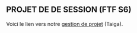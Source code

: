 ## PROJET DE DE SESSION (FTF S6)

Voici le lien vers notre [gestion de projet](https://tree.taiga.io/project/bobmorane-projet-s6-info/) (Taiga).